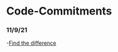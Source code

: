 # Code-Commitments
### 11/9/21
-[Find the difference](https://leetcode.com/problems/find-the-difference/)

